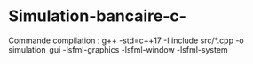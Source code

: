 # Simulation-bancaire-c-

Commande compilation : g++ -std=c++17 -I include src/*.cpp -o simulation_gui -lsfml-graphics -lsfml-window -lsfml-system